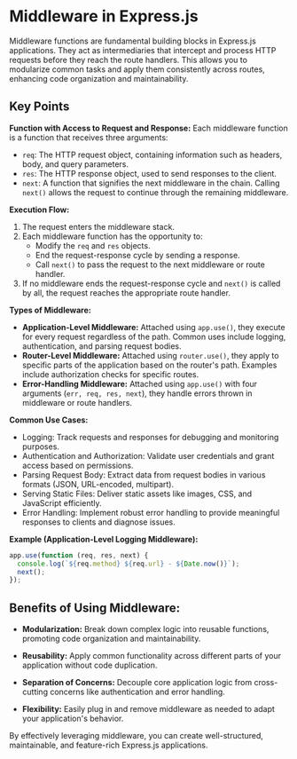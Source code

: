 # Middleware in Express.js

Middleware functions are fundamental building blocks in Express.js applications. They act as intermediaries that intercept and process HTTP requests before they reach the route handlers. This allows you to modularize common tasks and apply them consistently across routes, enhancing code organization and maintainability.

## Key Points

**Function with Access to Request and Response:** Each middleware function is a function that receives three arguments:
- `req`: The HTTP request object, containing information such as headers, body, and query parameters.
- `res`: The HTTP response object, used to send responses to the client.
- `next`: A function that signifies the next middleware in the chain. Calling `next()` allows the request to continue through the remaining middleware.

**Execution Flow:**
1. The request enters the middleware stack.
2. Each middleware function has the opportunity to:
   - Modify the `req` and `res` objects.
   - End the request-response cycle by sending a response.
   - Call `next()` to pass the request to the next middleware or route handler.
3. If no middleware ends the request-response cycle and `next()` is called by all, the request reaches the appropriate route handler.

**Types of Middleware:**
- **Application-Level Middleware:** Attached using `app.use()`, they execute for every request regardless of the path. Common uses include logging, authentication, and parsing request bodies.
- **Router-Level Middleware:** Attached using `router.use()`, they apply to specific parts of the application based on the router's path. Examples include authorization checks for specific routes.
- **Error-Handling Middleware:** Attached using `app.use()` with four arguments (`err, req, res, next`), they handle errors thrown in middleware or route handlers.

**Common Use Cases:**
- Logging: Track requests and responses for debugging and monitoring purposes.
- Authentication and Authorization: Validate user credentials and grant access based on permissions.
- Parsing Request Body: Extract data from request bodies in various formats (JSON, URL-encoded, multipart).
- Serving Static Files: Deliver static assets like images, CSS, and JavaScript efficiently.
- Error Handling: Implement robust error handling to provide meaningful responses to clients and diagnose issues.

**Example (Application-Level Logging Middleware):**

```javascript
app.use(function (req, res, next) {
  console.log(`${req.method} ${req.url} - ${Date.now()}`);
  next();
});
```
## Benefits of Using Middleware:

- **Modularization:** Break down complex logic into reusable functions, promoting code organization and maintainability.

- **Reusability:** Apply common functionality across different parts of your application without code duplication.

- **Separation of Concerns:** Decouple core application logic from cross-cutting concerns like authentication and error handling.

- **Flexibility:** Easily plug in and remove middleware as needed to adapt your application's behavior.

By effectively leveraging middleware, you can create well-structured, maintainable, and feature-rich Express.js applications.
